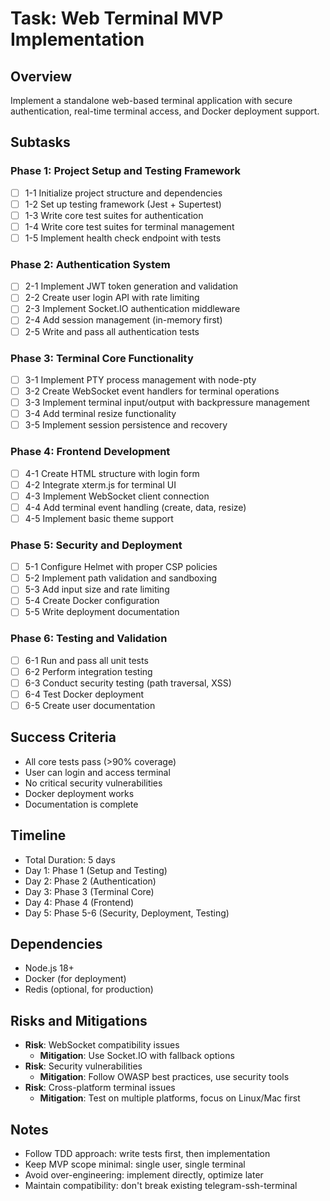 # Task: Web Terminal MVP Implementation

## Overview
Implement a standalone web-based terminal application with secure authentication, real-time terminal access, and Docker deployment support.

## Subtasks

### Phase 1: Project Setup and Testing Framework
- [ ] 1-1 Initialize project structure and dependencies
- [ ] 1-2 Set up testing framework (Jest + Supertest)
- [ ] 1-3 Write core test suites for authentication
- [ ] 1-4 Write core test suites for terminal management
- [ ] 1-5 Implement health check endpoint with tests

### Phase 2: Authentication System
- [ ] 2-1 Implement JWT token generation and validation
- [ ] 2-2 Create user login API with rate limiting
- [ ] 2-3 Implement Socket.IO authentication middleware
- [ ] 2-4 Add session management (in-memory first)
- [ ] 2-5 Write and pass all authentication tests

### Phase 3: Terminal Core Functionality
- [ ] 3-1 Implement PTY process management with node-pty
- [ ] 3-2 Create WebSocket event handlers for terminal operations
- [ ] 3-3 Implement terminal input/output with backpressure management
- [ ] 3-4 Add terminal resize functionality
- [ ] 3-5 Implement session persistence and recovery

### Phase 4: Frontend Development
- [ ] 4-1 Create HTML structure with login form
- [ ] 4-2 Integrate xterm.js for terminal UI
- [ ] 4-3 Implement WebSocket client connection
- [ ] 4-4 Add terminal event handling (create, data, resize)
- [ ] 4-5 Implement basic theme support

### Phase 5: Security and Deployment
- [ ] 5-1 Configure Helmet with proper CSP policies
- [ ] 5-2 Implement path validation and sandboxing
- [ ] 5-3 Add input size and rate limiting
- [ ] 5-4 Create Docker configuration
- [ ] 5-5 Write deployment documentation

### Phase 6: Testing and Validation
- [ ] 6-1 Run and pass all unit tests
- [ ] 6-2 Perform integration testing
- [ ] 6-3 Conduct security testing (path traversal, XSS)
- [ ] 6-4 Test Docker deployment
- [ ] 6-5 Create user documentation

## Success Criteria
- All core tests pass (>90% coverage)
- User can login and access terminal
- No critical security vulnerabilities
- Docker deployment works
- Documentation is complete

## Timeline
- Total Duration: 5 days
- Day 1: Phase 1 (Setup and Testing)
- Day 2: Phase 2 (Authentication)
- Day 3: Phase 3 (Terminal Core)
- Day 4: Phase 4 (Frontend)
- Day 5: Phase 5-6 (Security, Deployment, Testing)

## Dependencies
- Node.js 18+
- Docker (for deployment)
- Redis (optional, for production)

## Risks and Mitigations
- **Risk**: WebSocket compatibility issues
  - **Mitigation**: Use Socket.IO with fallback options
- **Risk**: Security vulnerabilities
  - **Mitigation**: Follow OWASP best practices, use security tools
- **Risk**: Cross-platform terminal issues
  - **Mitigation**: Test on multiple platforms, focus on Linux/Mac first

## Notes
- Follow TDD approach: write tests first, then implementation
- Keep MVP scope minimal: single user, single terminal
- Avoid over-engineering: implement directly, optimize later
- Maintain compatibility: don't break existing telegram-ssh-terminal
